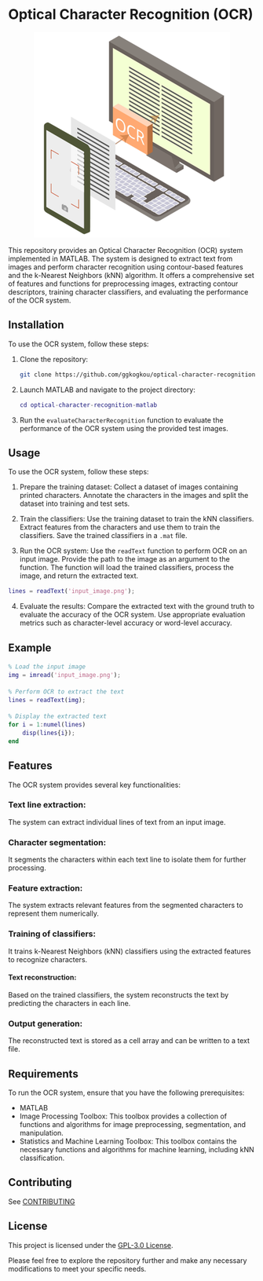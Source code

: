 # Optical Character Recognition (OCR)

<p align="center">
  <img src="https://github.com/ggkogkou/optical-character-recognition-matlab/blob/master/cover.png" />
</p>

This repository provides an Optical Character Recognition (OCR) system implemented in MATLAB. The system is designed to extract text from images and perform character recognition using contour-based features and the k-Nearest Neighbors (kNN) algorithm. It offers a comprehensive set of features and functions for preprocessing images, extracting contour descriptors, training character classifiers, and evaluating the performance of the OCR system.

## Installation

To use the OCR system, follow these steps:

1. Clone the repository:

   ```bash
   git clone https://github.com/ggkogkou/optical-character-recognition-matlab.git
   ```

2. Launch MATLAB and navigate to the project directory:

   ```matlab
   cd optical-character-recognition-matlab
   ```

3. Run the `evaluateCharacterRecognition` function to evaluate the performance of the OCR system using the provided test images.

## Usage

To use the OCR system, follow these steps:

1. Prepare the training dataset: Collect a dataset of images containing printed characters. Annotate the characters in the images and split the dataset into training and test sets.

2. Train the classifiers: Use the training dataset to train the kNN classifiers. Extract features from the characters and use them to train the classifiers. Save the trained classifiers in a `.mat` file.

3. Run the OCR system: Use the `readText` function to perform OCR on an input image. Provide the path to the image as an argument to the function. The function will load the trained classifiers, process the image, and return the extracted text.

```matlab
lines = readText('input_image.png');
```

4. Evaluate the results: Compare the extracted text with the ground truth to evaluate the accuracy of the OCR system. Use appropriate evaluation metrics such as character-level accuracy or word-level accuracy.

## Example

```matlab
% Load the input image
img = imread('input_image.png');

% Perform OCR to extract the text
lines = readText(img);

% Display the extracted text
for i = 1:numel(lines)
    disp(lines{i});
end
```

## Features

The OCR system provides several key functionalities:

### Text line extraction: 
The system can extract individual lines of text from an input image.
### Character segmentation: 
It segments the characters within each text line to isolate them for further processing.
### Feature extraction: 
The system extracts relevant features from the segmented characters to represent them numerically.
### Training of classifiers: 
It trains k-Nearest Neighbors (kNN) classifiers using the extracted features to recognize characters.
#### Text reconstruction: 
Based on the trained classifiers, the system reconstructs the text by predicting the characters in each line.
### Output generation: 
The reconstructed text is stored as a cell array and can be written to a text file.

## Requirements

To run the OCR system, ensure that you have the following prerequisites:

  - MATLAB
  - Image Processing Toolbox: This toolbox provides a collection of functions and algorithms for image preprocessing, segmentation, and manipulation.
  - Statistics and Machine Learning Toolbox: This toolbox contains the necessary functions and algorithms for machine learning, including kNN classification.

## Contributing

See [CONTRIBUTING](CONTRIBUTING.md)

## License

This project is licensed under the [GPL-3.0 License](LICENSE).

Please feel free to explore the repository further and make any necessary modifications to meet your specific needs.
